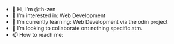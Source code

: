 - 👋 Hi, I’m @th-zen
- 👀 I’m interested in: Web Development
- 🌱 I’m currently learning: Web Development via the odin project
- 💞️ I’m looking to collaborate on: nothing specific atm.
- 📫 How to reach me: 

<!---
th-zen/th-zen is a ✨ special ✨ repository because its `README.md` (this file) appears on your GitHub profile.
You can click the Preview link to take a look at your changes.
--->
